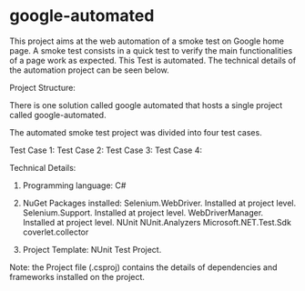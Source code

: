 # google-automated

This project aims at the web automation of a smoke test on Google home page. 
A smoke test consists in a quick test to verify the main functionalities of a page work as expected. 
This Test is automated. The technical details of the automation project can be seen below.


Project Structure:

There is one solution called google automated that hosts a single project called google-automated.

The automated smoke test project was divided into four test cases. 

Test Case 1:
Test Case 2:
Test Case 3:
Test Case 4:


Technical Details:

1. Programming language: C#

2. NuGet Packages installed: 
Selenium.WebDriver. Installed at project level.
Selenium.Support. Installed at project level.
WebDriverManager. Installed at project level.
NUnit
NUnit.Analyzers
Microsoft.NET.Test.Sdk
coverlet.collector

3. Project Template: NUnit Test Project.

Note: the Project file (.csproj) contains the details of dependencies and frameworks installed on the project. 